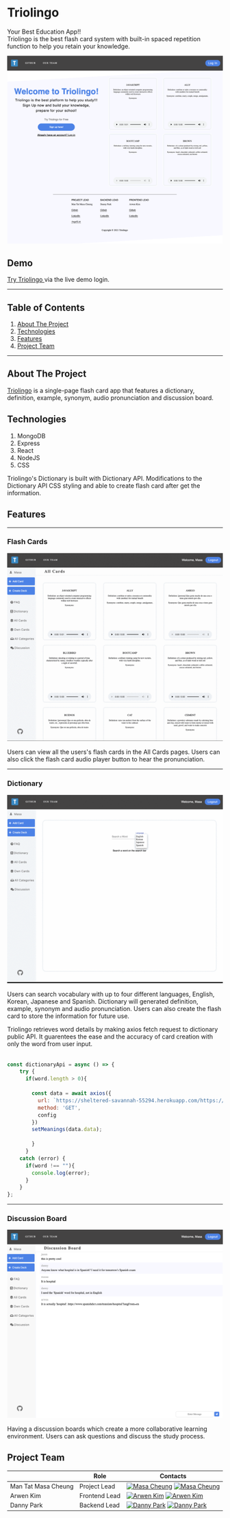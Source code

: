 # Triolingo

Your Best Education App!!<br/>
Triolingo is the best flash card system with built-in spaced repetition function to help you retain your knowledge.

![alt text](https://github.com/masacheung/Triolingo/blob/main/frontend/src/styles/img/splash.png)
## Demo

<a href="https://triolingo-mern.herokuapp.com/#/">Try Triolingo </a> via the live demo login.

---

## Table of Contents
1. [About The Project](https://github.com/masacheung/Triolingo#about-the-project)
2. [Technologies](https://github.com/masacheung/Triolingo#technologies)
3. [Features](https://github.com/masacheung/Triolingo#features)
4. [Project Team](https://github.com/masacheung/Triolingo#project-team)

---

## About The Project
<a href="https://triolingo-mern.herokuapp.com/#/">Triolingo</a> is a single-page flash card app that features a dictionary, definition, example, synonym, audio pronunciation and discussion board.

## Technologies
1. MongoDB
2. Express
3. React
4. NodeJS
5. CSS

Triolingo's Dictionary is built with Dictionary API. Modifications to the Dictionary API CSS styling and able to create flash card after get the information.

## Features

---

### Flash Cards
![alt text](https://github.com/masacheung/Triolingo/blob/main/frontend/src/styles/img/card.gif)

Users can view all the users's flash cards in the All Cards pages. Users can also click the flash card audio player button to hear the pronunciation.

---

### Dictionary
![alt text](https://github.com/masacheung/Triolingo/blob/main/frontend/src/styles/img/dictionary.gif)

Users can search vocabulary with up to four different languages, English, Korean, Japanese and Spanish. Dictionary will generated definition, example, synonym and audio pronunciation. Users can also create the flash card to store the information for future use.

Triolingo retrieves word details by making axios fetch request to dictionary public API. It guarentees the ease and the accuracy of card creation with only the word from user input.

``` Javascript

const dictionaryApi = async () => {
    try {
      if(word.length > 0){

        const data = await axios({
          url: `https://sheltered-savannah-55294.herokuapp.com/https://api.dictionaryapi.dev/api/v2/entries/${category}/${word}`,
          method: 'GET',
          config
        })
        setMeanings(data.data);

        }
      } 
    catch (error) {
      if(word !== ""){
        console.log(error);
      }
    }
};

```

---

### Discussion Board
![alt text](https://github.com/masacheung/Triolingo/blob/main/frontend/src/styles/img/discussion.png)

Having a discussion boards which create a more collaborative learning environment. Users can ask questions and discuss the study process.

## Project Team

| |Role| Contacts|
| ------------- | ---- | ---- |
| Man Tat Masa Cheung | Project Lead | [![Masa Cheung][linkedin-shield]](https://www.linkedin.com/in/man-tat-masa-cheung-725b39b8/) [![Masa Cheung][github-shield]](https://github.com/masacheung)|
| Arwen Kim | Frontend Lead | [![Arwen Kim][linkedin-shield]](https://www.linkedin.com/in/arwen-kim-85a01b221/) [![Arwen Kim][github-shield]](https://github.com/arwensookim)|
| Danny Park | Backend Lead | [![Danny Park][linkedin-shield]](https://www.linkedin.com/in/jwp007/) [![Danny Park][github-shield]](https://github.com/dannyjwpark) |

[linkedin-shield]: https://img.shields.io/badge/LinkedIn-0077B5?style=for-the-badge&logo=linkedin&logoColor=white
[github-shield]:https://img.shields.io/badge/GitHub-100000?style=for-the-badge&logo=github&logoColor=white